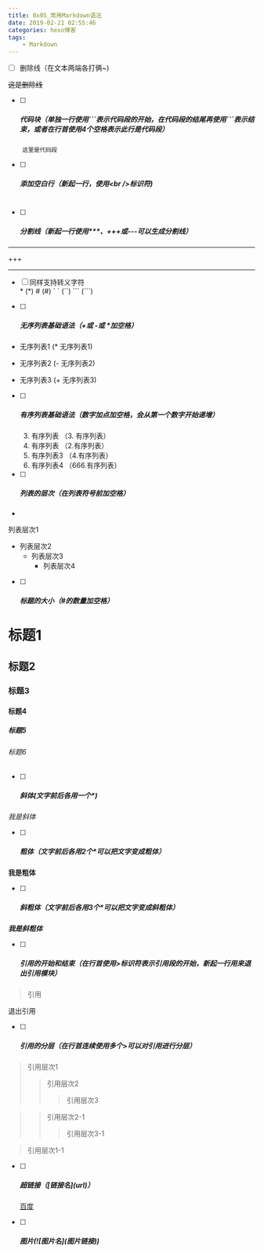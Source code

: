 ```yaml
---
title: 0x05_常用Markdown语法
date: 2019-02-21 02:55:46
categories: hexo博客
tags: 
	- Markdown
---
```


- [ ] 删除线（在文本两端各打俩~)

~~这是删除线~~

- [ ] ##### 代码块（单独一行使用\```表示代码段的开始，在代码段的结尾再使用\```表示结束，或者在行首使用4个空格表示此行是代码段）
```
    这里是代码段
```

- [ ] ##### 添加空白行（新起一行，使用\<br />标识符)
  <br />

- [ ] ##### 分割线（新起一行使用***、+++或---可以生成分割线）
***

+++

---


- [ ] 同样支持转义字符 \
\*              (\*)
	\#              (\#)
	\` \`	  (\`\`)
\`\`\`         (\`\`\`)


- [ ] ##### 无序列表基础语法（+或 -或 *加空格）

* 无序列表1 	(* 无序列表1)
- 无序列表2	  (- 无序列表2)
+ 无序列表3          (+ 无序列表3)


- [ ] ##### 有序列表基础语法（数字加点加空格，会从第一个数字开始递增）


  3. 有序列表   	（3. 有序列表）
  2. 有序列表 	  （2.有序列表）
  4. 有序列表3         （4.有序列表）
  666. 有序列表4    （666.有序列表）

- [ ] ##### 列表的层次（在列表符号前加空格）


* 

  列表层次1
  * 列表层次2
    * 列表层次3
      * 列表层次4 

- [ ] ##### 标题的大小（#的数量加空格）

# 标题1
## 标题2
### 标题3
#### 标题4
##### 标题5
###### 标题6


- [ ] ##### 斜体(文字前后各用一个\*)
*我是斜体*

- [ ] ##### 粗体（文字前后各用2个*可以把文字变成粗体）
**我是粗体** 

- [ ] ##### 斜粗体（文字前后各用3个*可以把文字变成斜粗体）
***我是斜粗体***

- [ ] ##### 引用的开始和结束（在行首使用>标识符表示引用段的开始，新起一行用来退出引用模块）
> 引用

退出引用

- [ ]  ##### 引用的分层（在行首连续使用多个>可以对引用进行分层）

>引用层次1
>>引用层次2
>>
>>>引用层次3

>>引用层次2-1
>>
>>>引用层次3-1

>引用层次1-1

- [ ] ##### 超链接（\[链接名\](url)）

  [百度](http://www.baidu.com/)


- [ ] ##### 图片(\!\[图片名](图片链接))

  ![]()

